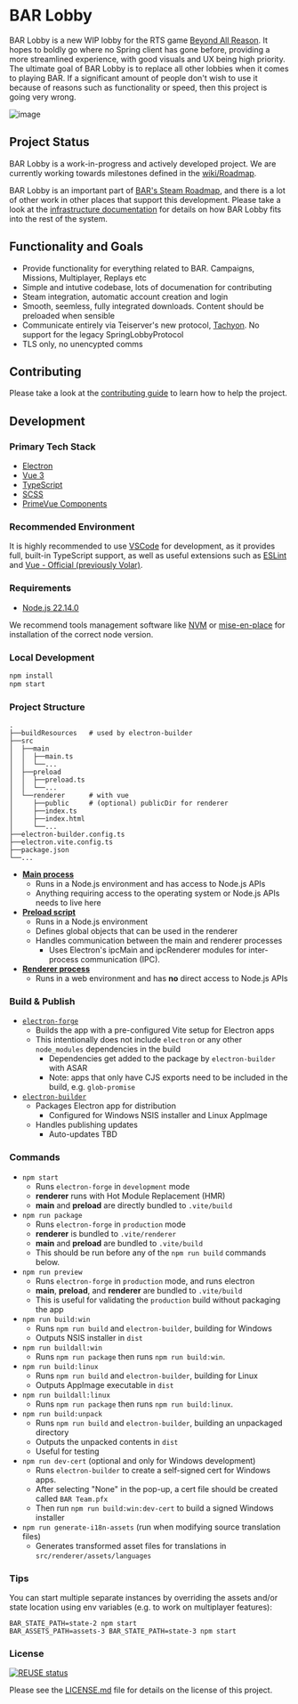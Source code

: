 <!--
SPDX-FileCopyrightText: 2025 The BAR Lobby Authors

SPDX-License-Identifier: CC0-1.0
-->

# BAR Lobby

BAR Lobby is a new WIP lobby for the RTS game [Beyond All Reason](https://www.beyondallreason.info/). It hopes to boldly go where no Spring client has gone before, providing a more streamlined experience, with good visuals and UX being high priority. The ultimate goal of BAR Lobby is to replace all other lobbies when it comes to playing BAR. If a significant amount of people don't wish to use it because of reasons such as functionality or speed, then this project is going very wrong.

![image](https://user-images.githubusercontent.com/1434248/223881325-bb8ac4f5-ed14-4ad8-ad33-970781cf3089.png)

## Project Status

BAR Lobby is a work-in-progress and actively developed project. We are currently working towards milestones defined in the [wiki/Roadmap](https://github.com/beyond-all-reason/bar-lobby/wiki/Roadmap).

BAR Lobby is an important part of [BAR's Steam Roadmap](https://www.beyondallreason.info/development/steam-release), and there is a lot of other work in other places that support this development. Please take a look at the [infrastructure documentation](https://beyond-all-reason.github.io/infrastructure/new_client/) for details on how BAR Lobby fits into the rest of the system.

## Functionality and Goals

- Provide functionality for everything related to BAR. Campaigns, Missions, Multiplayer, Replays etc
- Simple and intutive codebase, lots of documenation for contributing
- Steam integration, automatic account creation and login
- Smooth, seemless, fully integrated downloads. Content should be preloaded when sensible
- Communicate entirely via Teiserver's new protocol, [Tachyon](https://github.com/beyond-all-reason/teiserver/tree/master/documents/tachyon). No support for the legacy SpringLobbyProtocol
- TLS only, no unencypted comms

## Contributing

Please take a look at the [contributing guide](CONTRIBUTING.md) to learn how to help the project.

## Development

### Primary Tech Stack

- [Electron](https://www.electronjs.org/)
- [Vue 3](https://v3.vuejs.org/)
- [TypeScript](https://www.typescriptlang.org/)
- [SCSS](https://sass-lang.com/)
- [PrimeVue Components](https://primevue.org/datatable)

### Recommended Environment

It is highly recommended to use [VSCode](https://code.visualstudio.com/) for development, as it provides full, built-in TypeScript support, as well as useful extensions such as [ESLint](https://marketplace.visualstudio.com/items?itemName=dbaeumer.vscode-eslint) and [Vue - Official (previously Volar)](https://marketplace.visualstudio.com/items?itemName=vue.volar).

### Requirements

- [Node.js 22.14.0](https://nodejs.org/en/download/)

We recommend tools management software like [NVM](https://github.com/nvm-sh/nvm) or [mise-en-place](https://mise.jdx.dev/) for installation of the correct node version.

### Local Development

```bash
npm install
npm start
```

### Project Structure

```
.
├──buildResources   # used by electron-builder
├──src
│  ├──main
│  │  ├──main.ts
│  │  └──...
│  ├──preload
│  │  ├──preload.ts
│  │  └──...
│  └──renderer      # with vue
│     ├──public     # (optional) publicDir for renderer
│     ├──index.ts
│     ├──index.html
│     └──...
├──electron-builder.config.ts
├──electron.vite.config.ts
├──package.json
└──...
```

- [**Main process**](https://www.electronjs.org/docs/latest/tutorial/process-model#the-main-process)
    - Runs in a Node.js environment and has access to Node.js APIs
    - Anything requiring access to the operating system or Node.js APIs needs to live here
- [**Preload script**](https://www.electronjs.org/docs/latest/tutorial/process-model#preload-scripts)
    - Runs in a Node.js environment
    - Defines global objects that can be used in the renderer
    - Handles communication between the main and renderer processes
        - Uses Electron's ipcMain and ipcRenderer modules for inter-process communication (IPC).
- [**Renderer process**](https://www.electronjs.org/docs/latest/tutorial/process-model#the-renderer-process)
    - Runs in a web environment and has **no** direct access to Node.js APIs

### Build & Publish

- [`electron-forge`](https://www.electronforge.io/config/plugins/vite)
    - Builds the app with a pre-configured Vite setup for Electron apps
    - This intentionally does not include `electron` or any other `node_modules` dependencies in the build
        - Dependencies get added to the package by `electron-builder` with ASAR
        - Note: apps that only have CJS exports need to be included in the build, e.g. `glob-promise`
- [`electron-builder`](https://www.electron.build/)
    - Packages Electron app for distribution
        - Configured for Windows NSIS installer and Linux AppImage
    - Handles publishing updates
        - Auto-updates TBD

### Commands

- `npm start`
    - Runs `electron-forge` in `development` mode
    - **renderer** runs with Hot Module Replacement (HMR)
    - **main** and **preload** are directly bundled to `.vite/build`
- `npm run package`
    - Runs `electron-forge` in `production` mode
    - **renderer** is bundled to `.vite/renderer`
    - **main** and **preload** are bundled to `.vite/build`
    - This should be run before any of the `npm run build` commands below.
- `npm run preview`
    - Runs `electron-forge` in `production` mode, and runs electron
    - **main**, **preload**, and **renderer** are bundled to `.vite/build`
    - This is useful for validating the `production` build without packaging the app
- `npm run build:win`
    - Runs `npm run build` and `electron-builder`, building for Windows
    - Outputs NSIS installer in `dist`
- `npm run buildall:win`
    - Runs `npm run package` then runs `npm run build:win`.
- `npm run build:linux`
    - Runs `npm run build` and `electron-builder`, building for Linux
    - Outputs AppImage executable in `dist`
- `npm run buildall:linux`
    - Runs `npm run package` then runs `npm run build:linux`.
- `npm run build:unpack`
    - Runs `npm run build` and `electron-builder`, building an unpackaged directory
    - Outputs the unpacked contents in `dist`
    - Useful for testing
- `npm run dev-cert` (optional and only for Windows development)
    - Runs `electron-builder` to create a self-signed cert for Windows apps.
    - After selecting "None" in the pop-up, a cert file should be created called `BAR Team.pfx`
    - Then run `npm run build:win:dev-cert` to build a signed Windows installer
- `npm run generate-i18n-assets` (run when modifying source translation files)
    - Generates transformed asset files for translations in `src/renderer/assets/languages`

### Tips

You can start multiple separate instances by overriding the assets and/or state location using env variables (e.g. to work on multiplayer features):

```
BAR_STATE_PATH=state-2 npm start
BAR_ASSETS_PATH=assets-3 BAR_STATE_PATH=state-3 npm start
```

### License

[![REUSE status](https://api.reuse.software/badge/github.com/beyond-all-reason/bar-lobby)](https://api.reuse.software/info/github.com/beyond-all-reason/bar-lobby)

Please see the [LICENSE.md](LICENSE.md) file for details on the license of this project.
